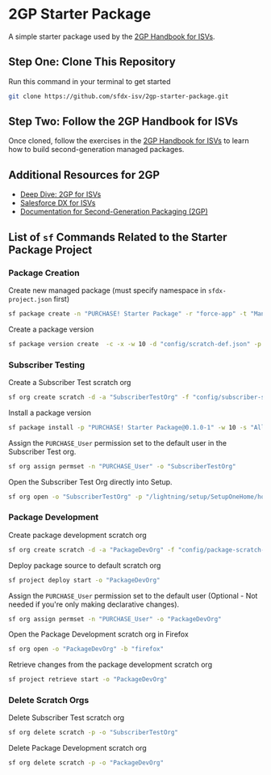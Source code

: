 # 2GP Starter Package

A simple starter package used by the [2GP Handbook for ISVs](http://google.com).

## Step One: Clone This Repository

Run this command in your terminal to get started

```bash
git clone https://github.com/sfdx-isv/2gp-starter-package.git 
```

## Step Two: Follow the 2GP Handbook for ISVs

Once cloned, follow the exercises in the [2GP Handbook for ISVs](http://google.com) to learn how to build second-generation managed packages.

## Additional Resources for 2GP

- [Deep Dive: 2GP for ISVs](https://trailhead.salesforce.com/users/isv-platform-experts/trailmixes/deep-dive-2gp)
- [Salesforce DX for ISVs](https://trailhead.salesforce.com/users/isv-platform-experts/trailmixes/salesforce-dx-for-isvs)
- [Documentation for Second-Generation Packaging (2GP)](https://trailhead.salesforce.com/users/isv-platform-experts/trailmixes/documentation-for-2gp)


## List of `sf` Commands Related to the Starter Package Project

### Package Creation

Create new managed package (must specify namespace in `sfdx-project.json` first)
```bash
sf package create -n "PURCHASE! Starter Package" -r "force-app" -t "Managed"
```

Create a package version
```bash
sf package version create  -c -x -w 10 -d "config/scratch-def.json" -p "PURCHASE! Starter Package"
```



### Subscriber Testing

Create a Subscriber Test scratch org
```bash
sf org create scratch -d -a "SubscriberTestOrg" -f "config/subscriber-scratch-def.json"
```

Install a package version
```bash
sf package install -p "PURCHASE! Starter Package@0.1.0-1" -w 10 -s "AllUsers" -o "SubscriberTestOrg"
```

Assign the `PURCHASE_User` permission set to the default user in the Subscriber Test org.
```bash
sf org assign permset -n "PURCHASE_User" -o "SubscriberTestOrg"
```

Open the Subscriber Test Org directly into Setup.
```bash
sf org open -o "SubscriberTestOrg" -p "/lightning/setup/SetupOneHome/home" -b "firefox"
```



### Package Development

Create package development scratch org
```bash
sf org create scratch -d -a "PackageDevOrg" -f "config/package-scratch-def.json"
```

Deploy package source to default scratch org
```bash
sf project deploy start -o "PackageDevOrg"
```

Assign the `PURCHASE_User` permission set to the default user (Optional - Not needed if you're only making declarative changes).
```bash
sf org assign permset -n "PURCHASE_User" -o "PackageDevOrg"
```

Open the Package Development scratch org in Firefox
```bash
sf org open -o "PackageDevOrg" -b "firefox"
```

Retrieve changes from the package development scratch org
```bash
sf project retrieve start -o "PackageDevOrg"
```



### Delete Scratch Orgs

Delete Subscriber Test scratch org
```bash
sf org delete scratch -p -o "SubscriberTestOrg"
```

Delete Package Development scratch org
```bash
sf org delete scratch -p -o "PackageDevOrg"
```
